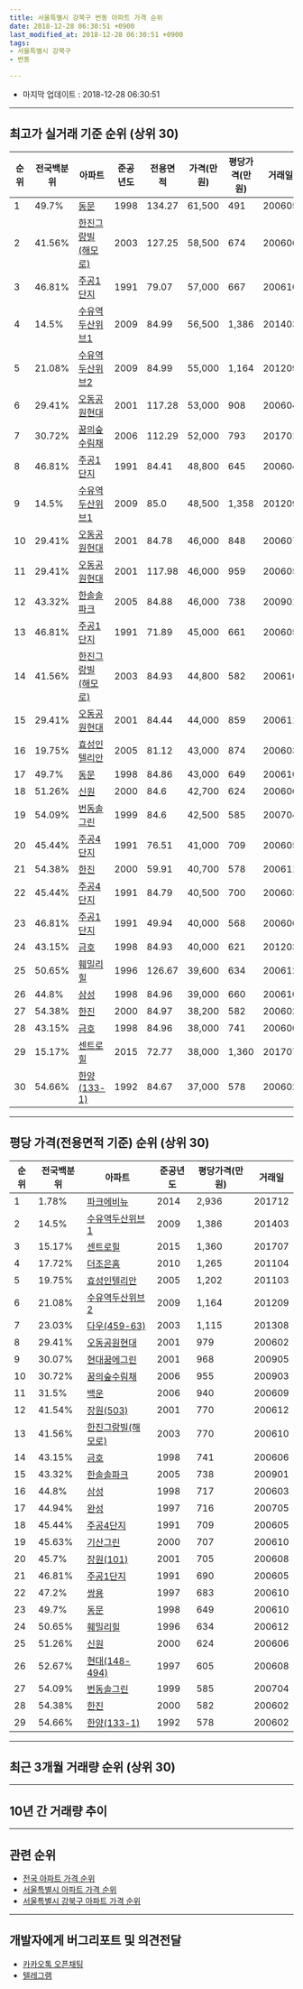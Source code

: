 ```yaml
---
title: 서울특별시 강북구 번동 아파트 가격 순위
date: 2018-12-28 06:30:51 +0900
last_modified_at: 2018-12-28 06:30:51 +0900
tags:
- 서울특별시 강북구
- 번동

---
```


* 마지막 업데이트 : 2018-12-28 06:30:51

---

## 최고가 실거래 기준 순위 (상위 30)


|순위|전국백분위|아파트|준공년도|전용면적|가격(만원)|평당가격(만원)|거래일|
|---|---|---|---|---|---|---|---|
|1|49.7%|[동문](https://search.naver.com/search.naver?query=%EC%84%9C%EC%9A%B8%ED%8A%B9%EB%B3%84%EC%8B%9C+%EA%B0%95%EB%B6%81%EA%B5%AC+%EB%B2%88%EB%8F%99+%EB%8F%99%EB%AC%B8)|1998|134.27|61,500|491|200605|
|2|41.56%|[한진그랑빌(해모로)](https://search.naver.com/search.naver?query=%EC%84%9C%EC%9A%B8%ED%8A%B9%EB%B3%84%EC%8B%9C+%EA%B0%95%EB%B6%81%EA%B5%AC+%EB%B2%88%EB%8F%99+%ED%95%9C%EC%A7%84%EA%B7%B8%EB%9E%91%EB%B9%8C%28%ED%95%B4%EB%AA%A8%EB%A1%9C%29)|2003|127.25|58,500|674|200606|
|3|46.81%|[주공1단지](https://search.naver.com/search.naver?query=%EC%84%9C%EC%9A%B8%ED%8A%B9%EB%B3%84%EC%8B%9C+%EA%B0%95%EB%B6%81%EA%B5%AC+%EB%B2%88%EB%8F%99+%EC%A3%BC%EA%B3%B51%EB%8B%A8%EC%A7%80)|1991|79.07|57,000|667|200610|
|4|14.5%|[수유역두산위브1](https://search.naver.com/search.naver?query=%EC%84%9C%EC%9A%B8%ED%8A%B9%EB%B3%84%EC%8B%9C+%EA%B0%95%EB%B6%81%EA%B5%AC+%EB%B2%88%EB%8F%99+%EC%88%98%EC%9C%A0%EC%97%AD%EB%91%90%EC%82%B0%EC%9C%84%EB%B8%8C1)|2009|84.99|56,500|1,386|201403|
|5|21.08%|[수유역두산위브2](https://search.naver.com/search.naver?query=%EC%84%9C%EC%9A%B8%ED%8A%B9%EB%B3%84%EC%8B%9C+%EA%B0%95%EB%B6%81%EA%B5%AC+%EB%B2%88%EB%8F%99+%EC%88%98%EC%9C%A0%EC%97%AD%EB%91%90%EC%82%B0%EC%9C%84%EB%B8%8C2)|2009|84.99|55,000|1,164|201209|
|6|29.41%|[오동공원현대](https://search.naver.com/search.naver?query=%EC%84%9C%EC%9A%B8%ED%8A%B9%EB%B3%84%EC%8B%9C+%EA%B0%95%EB%B6%81%EA%B5%AC+%EB%B2%88%EB%8F%99+%EC%98%A4%EB%8F%99%EA%B3%B5%EC%9B%90%ED%98%84%EB%8C%80)|2001|117.28|53,000|908|200604|
|7|30.72%|[꿈의숲수림채](https://search.naver.com/search.naver?query=%EC%84%9C%EC%9A%B8%ED%8A%B9%EB%B3%84%EC%8B%9C+%EA%B0%95%EB%B6%81%EA%B5%AC+%EB%B2%88%EB%8F%99+%EA%BF%88%EC%9D%98%EC%88%B2%EC%88%98%EB%A6%BC%EC%B1%84)|2006|112.29|52,000|793|201701|
|8|46.81%|[주공1단지](https://search.naver.com/search.naver?query=%EC%84%9C%EC%9A%B8%ED%8A%B9%EB%B3%84%EC%8B%9C+%EA%B0%95%EB%B6%81%EA%B5%AC+%EB%B2%88%EB%8F%99+%EC%A3%BC%EA%B3%B51%EB%8B%A8%EC%A7%80)|1991|84.41|48,800|645|200604|
|9|14.5%|[수유역두산위브1](https://search.naver.com/search.naver?query=%EC%84%9C%EC%9A%B8%ED%8A%B9%EB%B3%84%EC%8B%9C+%EA%B0%95%EB%B6%81%EA%B5%AC+%EB%B2%88%EB%8F%99+%EC%88%98%EC%9C%A0%EC%97%AD%EB%91%90%EC%82%B0%EC%9C%84%EB%B8%8C1)|2009|85.0|48,500|1,358|201209|
|10|29.41%|[오동공원현대](https://search.naver.com/search.naver?query=%EC%84%9C%EC%9A%B8%ED%8A%B9%EB%B3%84%EC%8B%9C+%EA%B0%95%EB%B6%81%EA%B5%AC+%EB%B2%88%EB%8F%99+%EC%98%A4%EB%8F%99%EA%B3%B5%EC%9B%90%ED%98%84%EB%8C%80)|2001|84.78|46,000|848|200607|
|11|29.41%|[오동공원현대](https://search.naver.com/search.naver?query=%EC%84%9C%EC%9A%B8%ED%8A%B9%EB%B3%84%EC%8B%9C+%EA%B0%95%EB%B6%81%EA%B5%AC+%EB%B2%88%EB%8F%99+%EC%98%A4%EB%8F%99%EA%B3%B5%EC%9B%90%ED%98%84%EB%8C%80)|2001|117.98|46,000|959|200605|
|12|43.32%|[한솔솔파크](https://search.naver.com/search.naver?query=%EC%84%9C%EC%9A%B8%ED%8A%B9%EB%B3%84%EC%8B%9C+%EA%B0%95%EB%B6%81%EA%B5%AC+%EB%B2%88%EB%8F%99+%ED%95%9C%EC%86%94%EC%86%94%ED%8C%8C%ED%81%AC)|2005|84.88|46,000|738|200901|
|13|46.81%|[주공1단지](https://search.naver.com/search.naver?query=%EC%84%9C%EC%9A%B8%ED%8A%B9%EB%B3%84%EC%8B%9C+%EA%B0%95%EB%B6%81%EA%B5%AC+%EB%B2%88%EB%8F%99+%EC%A3%BC%EA%B3%B51%EB%8B%A8%EC%A7%80)|1991|71.89|45,000|661|200605|
|14|41.56%|[한진그랑빌(해모로)](https://search.naver.com/search.naver?query=%EC%84%9C%EC%9A%B8%ED%8A%B9%EB%B3%84%EC%8B%9C+%EA%B0%95%EB%B6%81%EA%B5%AC+%EB%B2%88%EB%8F%99+%ED%95%9C%EC%A7%84%EA%B7%B8%EB%9E%91%EB%B9%8C%28%ED%95%B4%EB%AA%A8%EB%A1%9C%29)|2003|84.93|44,800|582|200610|
|15|29.41%|[오동공원현대](https://search.naver.com/search.naver?query=%EC%84%9C%EC%9A%B8%ED%8A%B9%EB%B3%84%EC%8B%9C+%EA%B0%95%EB%B6%81%EA%B5%AC+%EB%B2%88%EB%8F%99+%EC%98%A4%EB%8F%99%EA%B3%B5%EC%9B%90%ED%98%84%EB%8C%80)|2001|84.44|44,000|859|200611|
|16|19.75%|[효성인텔리안](https://search.naver.com/search.naver?query=%EC%84%9C%EC%9A%B8%ED%8A%B9%EB%B3%84%EC%8B%9C+%EA%B0%95%EB%B6%81%EA%B5%AC+%EB%B2%88%EB%8F%99+%ED%9A%A8%EC%84%B1%EC%9D%B8%ED%85%94%EB%A6%AC%EC%95%88)|2005|81.12|43,000|874|200603|
|17|49.7%|[동문](https://search.naver.com/search.naver?query=%EC%84%9C%EC%9A%B8%ED%8A%B9%EB%B3%84%EC%8B%9C+%EA%B0%95%EB%B6%81%EA%B5%AC+%EB%B2%88%EB%8F%99+%EB%8F%99%EB%AC%B8)|1998|84.86|43,000|649|200610|
|18|51.26%|[신원](https://search.naver.com/search.naver?query=%EC%84%9C%EC%9A%B8%ED%8A%B9%EB%B3%84%EC%8B%9C+%EA%B0%95%EB%B6%81%EA%B5%AC+%EB%B2%88%EB%8F%99+%EC%8B%A0%EC%9B%90)|2000|84.6|42,700|624|200606|
|19|54.09%|[번동솔그린](https://search.naver.com/search.naver?query=%EC%84%9C%EC%9A%B8%ED%8A%B9%EB%B3%84%EC%8B%9C+%EA%B0%95%EB%B6%81%EA%B5%AC+%EB%B2%88%EB%8F%99+%EB%B2%88%EB%8F%99%EC%86%94%EA%B7%B8%EB%A6%B0)|1999|84.6|42,500|585|200704|
|20|45.44%|[주공4단지](https://search.naver.com/search.naver?query=%EC%84%9C%EC%9A%B8%ED%8A%B9%EB%B3%84%EC%8B%9C+%EA%B0%95%EB%B6%81%EA%B5%AC+%EB%B2%88%EB%8F%99+%EC%A3%BC%EA%B3%B54%EB%8B%A8%EC%A7%80)|1991|76.51|41,000|709|200605|
|21|54.38%|[한진](https://search.naver.com/search.naver?query=%EC%84%9C%EC%9A%B8%ED%8A%B9%EB%B3%84%EC%8B%9C+%EA%B0%95%EB%B6%81%EA%B5%AC+%EB%B2%88%EB%8F%99+%ED%95%9C%EC%A7%84)|2000|59.91|40,700|578|200611|
|22|45.44%|[주공4단지](https://search.naver.com/search.naver?query=%EC%84%9C%EC%9A%B8%ED%8A%B9%EB%B3%84%EC%8B%9C+%EA%B0%95%EB%B6%81%EA%B5%AC+%EB%B2%88%EB%8F%99+%EC%A3%BC%EA%B3%B54%EB%8B%A8%EC%A7%80)|1991|84.79|40,500|700|200603|
|23|46.81%|[주공1단지](https://search.naver.com/search.naver?query=%EC%84%9C%EC%9A%B8%ED%8A%B9%EB%B3%84%EC%8B%9C+%EA%B0%95%EB%B6%81%EA%B5%AC+%EB%B2%88%EB%8F%99+%EC%A3%BC%EA%B3%B51%EB%8B%A8%EC%A7%80)|1991|49.94|40,000|568|200606|
|24|43.15%|[금호](https://search.naver.com/search.naver?query=%EC%84%9C%EC%9A%B8%ED%8A%B9%EB%B3%84%EC%8B%9C+%EA%B0%95%EB%B6%81%EA%B5%AC+%EB%B2%88%EB%8F%99+%EA%B8%88%ED%98%B8)|1998|84.93|40,000|621|201203|
|25|50.65%|[훼밀리힐](https://search.naver.com/search.naver?query=%EC%84%9C%EC%9A%B8%ED%8A%B9%EB%B3%84%EC%8B%9C+%EA%B0%95%EB%B6%81%EA%B5%AC+%EB%B2%88%EB%8F%99+%ED%9B%BC%EB%B0%80%EB%A6%AC%ED%9E%90)|1996|126.67|39,600|634|200612|
|26|44.8%|[삼성](https://search.naver.com/search.naver?query=%EC%84%9C%EC%9A%B8%ED%8A%B9%EB%B3%84%EC%8B%9C+%EA%B0%95%EB%B6%81%EA%B5%AC+%EB%B2%88%EB%8F%99+%EC%82%BC%EC%84%B1)|1998|84.96|39,000|660|200610|
|27|54.38%|[한진](https://search.naver.com/search.naver?query=%EC%84%9C%EC%9A%B8%ED%8A%B9%EB%B3%84%EC%8B%9C+%EA%B0%95%EB%B6%81%EA%B5%AC+%EB%B2%88%EB%8F%99+%ED%95%9C%EC%A7%84)|2000|84.97|38,200|582|200602|
|28|43.15%|[금호](https://search.naver.com/search.naver?query=%EC%84%9C%EC%9A%B8%ED%8A%B9%EB%B3%84%EC%8B%9C+%EA%B0%95%EB%B6%81%EA%B5%AC+%EB%B2%88%EB%8F%99+%EA%B8%88%ED%98%B8)|1998|84.96|38,000|741|200606|
|29|15.17%|[센트로힐](https://search.naver.com/search.naver?query=%EC%84%9C%EC%9A%B8%ED%8A%B9%EB%B3%84%EC%8B%9C+%EA%B0%95%EB%B6%81%EA%B5%AC+%EB%B2%88%EB%8F%99+%EC%84%BC%ED%8A%B8%EB%A1%9C%ED%9E%90)|2015|72.77|38,000|1,360|201707|
|30|54.66%|[한양(133-1)](https://search.naver.com/search.naver?query=%EC%84%9C%EC%9A%B8%ED%8A%B9%EB%B3%84%EC%8B%9C+%EA%B0%95%EB%B6%81%EA%B5%AC+%EB%B2%88%EB%8F%99+%ED%95%9C%EC%96%91%28133-1%29)|1992|84.67|37,000|578|200602|


---

## 평당 가격(전용면적 기준) 순위 (상위 30)


|순위|전국백분위|아파트|준공년도|평당가격(만원)|거래일|
|---|---|---|---|---|---|
|1|1.78%|[파크에비뉴](https://search.naver.com/search.naver?query=%EC%84%9C%EC%9A%B8%ED%8A%B9%EB%B3%84%EC%8B%9C+%EA%B0%95%EB%B6%81%EA%B5%AC+%EB%B2%88%EB%8F%99+%ED%8C%8C%ED%81%AC%EC%97%90%EB%B9%84%EB%89%B4)|2014|2,936|201712|
|2|14.5%|[수유역두산위브1](https://search.naver.com/search.naver?query=%EC%84%9C%EC%9A%B8%ED%8A%B9%EB%B3%84%EC%8B%9C+%EA%B0%95%EB%B6%81%EA%B5%AC+%EB%B2%88%EB%8F%99+%EC%88%98%EC%9C%A0%EC%97%AD%EB%91%90%EC%82%B0%EC%9C%84%EB%B8%8C1)|2009|1,386|201403|
|3|15.17%|[센트로힐](https://search.naver.com/search.naver?query=%EC%84%9C%EC%9A%B8%ED%8A%B9%EB%B3%84%EC%8B%9C+%EA%B0%95%EB%B6%81%EA%B5%AC+%EB%B2%88%EB%8F%99+%EC%84%BC%ED%8A%B8%EB%A1%9C%ED%9E%90)|2015|1,360|201707|
|4|17.72%|[더조은홈](https://search.naver.com/search.naver?query=%EC%84%9C%EC%9A%B8%ED%8A%B9%EB%B3%84%EC%8B%9C+%EA%B0%95%EB%B6%81%EA%B5%AC+%EB%B2%88%EB%8F%99+%EB%8D%94%EC%A1%B0%EC%9D%80%ED%99%88)|2010|1,265|201104|
|5|19.75%|[효성인텔리안](https://search.naver.com/search.naver?query=%EC%84%9C%EC%9A%B8%ED%8A%B9%EB%B3%84%EC%8B%9C+%EA%B0%95%EB%B6%81%EA%B5%AC+%EB%B2%88%EB%8F%99+%ED%9A%A8%EC%84%B1%EC%9D%B8%ED%85%94%EB%A6%AC%EC%95%88)|2005|1,202|201103|
|6|21.08%|[수유역두산위브2](https://search.naver.com/search.naver?query=%EC%84%9C%EC%9A%B8%ED%8A%B9%EB%B3%84%EC%8B%9C+%EA%B0%95%EB%B6%81%EA%B5%AC+%EB%B2%88%EB%8F%99+%EC%88%98%EC%9C%A0%EC%97%AD%EB%91%90%EC%82%B0%EC%9C%84%EB%B8%8C2)|2009|1,164|201209|
|7|23.03%|[다우(459-63)](https://search.naver.com/search.naver?query=%EC%84%9C%EC%9A%B8%ED%8A%B9%EB%B3%84%EC%8B%9C+%EA%B0%95%EB%B6%81%EA%B5%AC+%EB%B2%88%EB%8F%99+%EB%8B%A4%EC%9A%B0%28459-63%29)|2003|1,115|201308|
|8|29.41%|[오동공원현대](https://search.naver.com/search.naver?query=%EC%84%9C%EC%9A%B8%ED%8A%B9%EB%B3%84%EC%8B%9C+%EA%B0%95%EB%B6%81%EA%B5%AC+%EB%B2%88%EB%8F%99+%EC%98%A4%EB%8F%99%EA%B3%B5%EC%9B%90%ED%98%84%EB%8C%80)|2001|979|200602|
|9|30.07%|[현대꿈에그린](https://search.naver.com/search.naver?query=%EC%84%9C%EC%9A%B8%ED%8A%B9%EB%B3%84%EC%8B%9C+%EA%B0%95%EB%B6%81%EA%B5%AC+%EB%B2%88%EB%8F%99+%ED%98%84%EB%8C%80%EA%BF%88%EC%97%90%EA%B7%B8%EB%A6%B0)|2001|968|200905|
|10|30.72%|[꿈의숲수림채](https://search.naver.com/search.naver?query=%EC%84%9C%EC%9A%B8%ED%8A%B9%EB%B3%84%EC%8B%9C+%EA%B0%95%EB%B6%81%EA%B5%AC+%EB%B2%88%EB%8F%99+%EA%BF%88%EC%9D%98%EC%88%B2%EC%88%98%EB%A6%BC%EC%B1%84)|2006|955|200903|
|11|31.5%|[백운](https://search.naver.com/search.naver?query=%EC%84%9C%EC%9A%B8%ED%8A%B9%EB%B3%84%EC%8B%9C+%EA%B0%95%EB%B6%81%EA%B5%AC+%EB%B2%88%EB%8F%99+%EB%B0%B1%EC%9A%B4)|2006|940|200609|
|12|41.54%|[장원(503)](https://search.naver.com/search.naver?query=%EC%84%9C%EC%9A%B8%ED%8A%B9%EB%B3%84%EC%8B%9C+%EA%B0%95%EB%B6%81%EA%B5%AC+%EB%B2%88%EB%8F%99+%EC%9E%A5%EC%9B%90%28503%29)|2001|770|200612|
|13|41.56%|[한진그랑빌(해모로)](https://search.naver.com/search.naver?query=%EC%84%9C%EC%9A%B8%ED%8A%B9%EB%B3%84%EC%8B%9C+%EA%B0%95%EB%B6%81%EA%B5%AC+%EB%B2%88%EB%8F%99+%ED%95%9C%EC%A7%84%EA%B7%B8%EB%9E%91%EB%B9%8C%28%ED%95%B4%EB%AA%A8%EB%A1%9C%29)|2003|770|200610|
|14|43.15%|[금호](https://search.naver.com/search.naver?query=%EC%84%9C%EC%9A%B8%ED%8A%B9%EB%B3%84%EC%8B%9C+%EA%B0%95%EB%B6%81%EA%B5%AC+%EB%B2%88%EB%8F%99+%EA%B8%88%ED%98%B8)|1998|741|200606|
|15|43.32%|[한솔솔파크](https://search.naver.com/search.naver?query=%EC%84%9C%EC%9A%B8%ED%8A%B9%EB%B3%84%EC%8B%9C+%EA%B0%95%EB%B6%81%EA%B5%AC+%EB%B2%88%EB%8F%99+%ED%95%9C%EC%86%94%EC%86%94%ED%8C%8C%ED%81%AC)|2005|738|200901|
|16|44.8%|[삼성](https://search.naver.com/search.naver?query=%EC%84%9C%EC%9A%B8%ED%8A%B9%EB%B3%84%EC%8B%9C+%EA%B0%95%EB%B6%81%EA%B5%AC+%EB%B2%88%EB%8F%99+%EC%82%BC%EC%84%B1)|1998|717|200603|
|17|44.94%|[완성](https://search.naver.com/search.naver?query=%EC%84%9C%EC%9A%B8%ED%8A%B9%EB%B3%84%EC%8B%9C+%EA%B0%95%EB%B6%81%EA%B5%AC+%EB%B2%88%EB%8F%99+%EC%99%84%EC%84%B1)|1997|716|200705|
|18|45.44%|[주공4단지](https://search.naver.com/search.naver?query=%EC%84%9C%EC%9A%B8%ED%8A%B9%EB%B3%84%EC%8B%9C+%EA%B0%95%EB%B6%81%EA%B5%AC+%EB%B2%88%EB%8F%99+%EC%A3%BC%EA%B3%B54%EB%8B%A8%EC%A7%80)|1991|709|200605|
|19|45.63%|[기산그린](https://search.naver.com/search.naver?query=%EC%84%9C%EC%9A%B8%ED%8A%B9%EB%B3%84%EC%8B%9C+%EA%B0%95%EB%B6%81%EA%B5%AC+%EB%B2%88%EB%8F%99+%EA%B8%B0%EC%82%B0%EA%B7%B8%EB%A6%B0)|2000|707|200610|
|20|45.7%|[장원(101)](https://search.naver.com/search.naver?query=%EC%84%9C%EC%9A%B8%ED%8A%B9%EB%B3%84%EC%8B%9C+%EA%B0%95%EB%B6%81%EA%B5%AC+%EB%B2%88%EB%8F%99+%EC%9E%A5%EC%9B%90%28101%29)|2001|705|200608|
|21|46.81%|[주공1단지](https://search.naver.com/search.naver?query=%EC%84%9C%EC%9A%B8%ED%8A%B9%EB%B3%84%EC%8B%9C+%EA%B0%95%EB%B6%81%EA%B5%AC+%EB%B2%88%EB%8F%99+%EC%A3%BC%EA%B3%B51%EB%8B%A8%EC%A7%80)|1991|690|200605|
|22|47.2%|[쌍용](https://search.naver.com/search.naver?query=%EC%84%9C%EC%9A%B8%ED%8A%B9%EB%B3%84%EC%8B%9C+%EA%B0%95%EB%B6%81%EA%B5%AC+%EB%B2%88%EB%8F%99+%EC%8C%8D%EC%9A%A9)|1997|683|200610|
|23|49.7%|[동문](https://search.naver.com/search.naver?query=%EC%84%9C%EC%9A%B8%ED%8A%B9%EB%B3%84%EC%8B%9C+%EA%B0%95%EB%B6%81%EA%B5%AC+%EB%B2%88%EB%8F%99+%EB%8F%99%EB%AC%B8)|1998|649|200610|
|24|50.65%|[훼밀리힐](https://search.naver.com/search.naver?query=%EC%84%9C%EC%9A%B8%ED%8A%B9%EB%B3%84%EC%8B%9C+%EA%B0%95%EB%B6%81%EA%B5%AC+%EB%B2%88%EB%8F%99+%ED%9B%BC%EB%B0%80%EB%A6%AC%ED%9E%90)|1996|634|200612|
|25|51.26%|[신원](https://search.naver.com/search.naver?query=%EC%84%9C%EC%9A%B8%ED%8A%B9%EB%B3%84%EC%8B%9C+%EA%B0%95%EB%B6%81%EA%B5%AC+%EB%B2%88%EB%8F%99+%EC%8B%A0%EC%9B%90)|2000|624|200606|
|26|52.67%|[현대(148-494)](https://search.naver.com/search.naver?query=%EC%84%9C%EC%9A%B8%ED%8A%B9%EB%B3%84%EC%8B%9C+%EA%B0%95%EB%B6%81%EA%B5%AC+%EB%B2%88%EB%8F%99+%ED%98%84%EB%8C%80%28148-494%29)|1997|605|200608|
|27|54.09%|[번동솔그린](https://search.naver.com/search.naver?query=%EC%84%9C%EC%9A%B8%ED%8A%B9%EB%B3%84%EC%8B%9C+%EA%B0%95%EB%B6%81%EA%B5%AC+%EB%B2%88%EB%8F%99+%EB%B2%88%EB%8F%99%EC%86%94%EA%B7%B8%EB%A6%B0)|1999|585|200704|
|28|54.38%|[한진](https://search.naver.com/search.naver?query=%EC%84%9C%EC%9A%B8%ED%8A%B9%EB%B3%84%EC%8B%9C+%EA%B0%95%EB%B6%81%EA%B5%AC+%EB%B2%88%EB%8F%99+%ED%95%9C%EC%A7%84)|2000|582|200602|
|29|54.66%|[한양(133-1)](https://search.naver.com/search.naver?query=%EC%84%9C%EC%9A%B8%ED%8A%B9%EB%B3%84%EC%8B%9C+%EA%B0%95%EB%B6%81%EA%B5%AC+%EB%B2%88%EB%8F%99+%ED%95%9C%EC%96%91%28133-1%29)|1992|578|200602|


---

## 최근 3개월 거래량 순위 (상위 30)


<div style="width:100%;">
    <canvas id="deal_count_ranking" height="250"></canvas>
</div>


<script>
new Chart(document.getElementById("deal_count_ranking"), {
    type: 'horizontalBar',
    data: {
        labels: ['주공1단지', '번동솔그린', '주공4단지', '한진그랑빌(해모로)', '오동공원현대', '기산그린', '한솔솔파크', '금호', '삼성', '훼밀리힐', '현대(148-494)', '꿈의숲수림채', '수유역두산위브1', '수유역두산위브2'],
        datasets: [{
            label: '실거래 수',
            data: [6, 6, 5, 5, 3, 2, 2, 2, 1, 1, 1, 1, 1, 1],
            borderColor: "rgba(255, 0, 128, 1)",
            backgroundColor: "rgba(255, 0, 128, 0.5)",
            fill: false,
        }]
    },
    options: {
        responsive: true,
        title: {
            display: true,
            text: '최근 3개월 거래량 순위'
        },
        tooltips: {
            mode: 'index',
            intersect: false,
            callbacks: {
                title: function(tooltipItems, data) {
                    return "실거래 수:";
                },
                label: function(tooltipItem, data) {
                    return data.labels[tooltipItem.index] + ": " + tooltipItem.xLabel;
                }
            }
        },
        hover: {
            mode: 'nearest',
            intersect: true
        },
        scales: {
            xAxes: [{
                display: true,
                scaleLabel: {
                    display: true,
                    labelString: '실거래 수'
                },
                ticks: {
                    suggestedMin: 0,
                }
            }],
            yAxes: [{
                display: true,
                ticks: {
                    autoSkip: false,
                    callback: function(value, index, values) {
                        if (value.length > 15)
                            return value.substr(0, 13) + "...";
                        else
                            return value;
                    }
                },
                scaleLabel: {
                    display: false,
                }
            }]
        }
    }
});

</script>


---

## 10년 간 거래량 추이


<div style="width:100%;">
    <canvas id="deal_progress" height="250"></canvas>
</div>

<script>
new Chart(document.getElementById("deal_progress"), {
    type: 'line',
    data: {
        labels: ['200812','200901','200902','200903','200904','200905','200906','200907','200908','200909','200910','200911','200912','201001','201002','201003','201004','201005','201006','201007','201008','201009','201010','201011','201012','201101','201102','201103','201104','201105','201106','201107','201108','201109','201110','201111','201112','201201','201202','201203','201204','201205','201206','201207','201208','201209','201210','201211','201212','201301','201302','201303','201304','201305','201306','201307','201308','201309','201310','201311','201312','201401','201402','201403','201404','201405','201406','201407','201408','201409','201410','201411','201412','201501','201502','201503','201504','201505','201506','201507','201508','201509','201510','201511','201512','201601','201602','201603','201604','201605','201606','201607','201608','201609','201610','201611','201612','201701','201702','201703','201704','201705','201706','201707','201708','201709','201710','201711','201712','201801','201802','201803','201804','201805','201806','201807','201808','201809','201810','201811','201812'],
        datasets: [{
            label: '실거래 수',
            pointRadius: 1,
            data: [3, 7, 9, 8, 11, 15, 23, 24, 35, 40, 16, 8, 6, 8, 11, 11, 9, 5, 4, 2, 6, 7, 16, 18, 26, 29, 27, 29, 17, 14, 9, 20, 23, 24, 20, 16, 20, 15, 24, 18, 21, 27, 11, 17, 8, 12, 13, 19, 8, 5, 16, 26, 28, 26, 16, 18, 30, 28, 34, 29, 26, 24, 28, 40, 24, 29, 34, 36, 43, 39, 30, 28, 25, 44, 36, 77, 67, 51, 65, 55, 39, 43, 42, 35, 15, 25, 23, 54, 56, 57, 59, 39, 40, 45, 52, 16, 21, 11, 30, 32, 30, 46, 37, 68, 38, 42, 37, 26, 55, 24, 41, 44, 18, 32, 42, 56, 75, 69, 27, 8, 2],
            borderColor: "rgba(255, 201, 14, 1)",
            backgroundColor: "rgba(255, 201, 14, 0.5)",
            fill: true,
        }]
    },
    options: {
        responsive: true,
        title: {
            display: true,
            text: '10년간 거래량 추이'
        },
        tooltips: {
            mode: 'index',
            intersect: false,
        },
        hover: {
            mode: 'nearest',
            intersect: true
        },
        scales: {
            xAxes: [{
                display: true,
                scaleLabel: {
                    display: true,
                    labelString: '년/월'
                }
            }],
            yAxes: [{
                display: true,
                ticks: {
                    suggestedMin: 0,
                },
                scaleLabel: {
                    display: true,
                    labelString: '실거래 수'
                }
            }]
        }
    }
});

</script>


---

## 관련 순위

- [전국 아파트 가격 순위](https://inasie.github.io/apt-ranking/전국)
- [서울특별시 아파트 가격 순위](https://inasie.github.io/apt-ranking/서울특별시)
- [서울특별시 강북구 아파트 가격 순위](https://inasie.github.io/apt-ranking/서울특별시-강북구)


---

## 개발자에게 버그리포트 및 의견전달

- [카카오톡 오픈채팅](https://open.kakao.com/o/gLJUAP4)
- [텔레그램](https://t.me/inasie)

